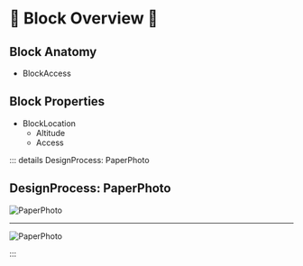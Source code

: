 # 🌲 Block Overview 🌲

## Block Anatomy
- BlockAccess

## Block Properties
- BlockLocation
    - Altitude
    - Access




::: details DesignProcess: PaperPhoto

## DesignProcess: PaperPhoto

![PaperPhoto](/Paper_BetaQuote.jpg)

---

![PaperPhoto](/Paper_BetaQuote2.jpg)

:::